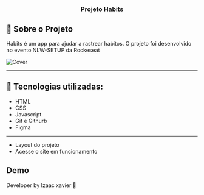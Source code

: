 # <h3 align="center">Projeto Habits</h3>
## 📖 Sobre o Projeto
Habits é um app para ajudar a rastrear habitos.
O projeto foi desenvolvido no evento NLW-SETUP da Rockeseat


![Cover](https://user-images.githubusercontent.com/105816549/213872140-957c192d-5f69-47ce-ac3d-cf260cb79487.png)
<hr>


## 🚀 Tecnologias utilizadas:
- HTML
- CSS
- Javascript
- Git e Githurb
- Figma
<hr>


 - <a hrel="https://www.figma.com/file/6v2ql9FM01CxQfzBywG7hX/Habits-(e)-(Community)?node-id=75%3A128&t=J4GYjeOZhtZBZYmu-0" > Layout do projeto</a>
 - <a hrel="https://izaacxavier.github.io/NLW-SETUP/" > Acesse o site em funcionamento</a>

## Demo



Developer by Izaac xavier 💜